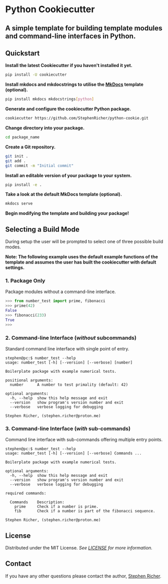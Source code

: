 # Python Cookiecutter

## A simple template for building template modules and command-line interfaces in Python.

## Quickstart

**Install the latest Cookiecutter if you haven't installed it yet.**

```bash
pip install -U cookiecutter
```

**Install mkdocs and mkdocstrings to utilise the [MkDocs](https://www.mkdocs.org/) template (optional).**
```bash
pip install mkdocs mkdocstrings[python]
```

**Generate and configure the cookiecutter Python package.**
```bash
cookiecutter https://github.com/StephenRicher/python-cookie.git
```

**Change directory into your package.**
```bash
cd package_name
```

**Create a Git repository.**
```bash
git init .
git add .
git commit -m "Initial commit"
```

**Install an editable version of your package to your system.**
```bash
pip install -e .
```

**Take a look at the default MkDocs template (optional).**
```bash
mkdocs serve
```

**Begin modifying the template and building your package!**

## Selecting a Build Mode
During setup the user will be prompted to select one of three possible build modes.

**Note: The following example uses the default example functions of the template and assumes the user has built the cookiecutter with default settings.**

### 1. Package Only
Package modules without a command-line interface.

```python
>>> from number_test import prime, fibonacci
>>> prime(42)
False
>>> fibonacci(233)
True
>>>
```


### 2. Command-line Interface (_without_ subcommands)
Standard command line interface with single point of entry.

```shell
stephen@pc:$ number_test --help
usage: number_test [-h] [--version] [--verbose] [number]

Boilerplate package with example numerical tests.

positional arguments:
  number      A number to test primality (default: 42)

optional arguments:
  -h, --help  show this help message and exit
  --version   show program's version number and exit
  --verbose   verbose logging for debugging

Stephen Richer, (stephen.richer@proton.me)
```


### 3. Command-line Interface (_with_ sub-commands)
Command line interface with sub-commands offering multiple entry points.

```shell
stephen@pc:$ number_test --help
usage: number_test [-h] [--version] [--verbose] Commands ...

Boilerplate package with example numerical tests.

optional arguments:
  -h, --help  show this help message and exit
  --version   show program's version number and exit
  --verbose   verbose logging for debugging

required commands:

  Commands    Description:
    prime     Check if a number is prime.
    fib       Check if a number is part of the fibonacci sequence.

Stephen Richer, (stephen.richer@proton.me)
```

## License
Distributed under the MIT License. _See [LICENSE](./LICENSE) for more information._


## Contact
If you have any other questions please contact the author, [Stephen Richer](mailto:stephen.richer@proton.me?subject=[GitHub]%20python-cookie).
